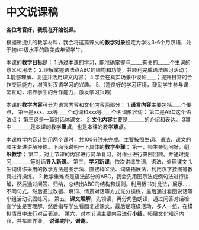 # 中文说课稿

**各位考官好，我现在开始说课。** 

根据所提供的教学材料，我会将这篇课文的**教学对象**设定为学过3-6个月汉语，处于初/中级水平的欧美成年留学生。

本课的**教学目标**是：
1.通过本课的学习，能准确掌握与_____有关的_____个生词的意义和用法；
2.理解掌握语法点ABC的结构和功能，并顺利完成语法练习活动；
3.能够理解、复述并活用课文内容；
4.学会在真实场景中谈论____；提升日常的合作交际能力，增强对汉语学习的兴趣。
5.（造良好的学习环境，鼓励学生参与课堂互动，培养学生的合作能力，激发学习兴趣)

本课的**教学内容**可分为语言内容和文化内容两部分：
1.**语言内容**主要包括____个要点，
第一是xxx、xx等____个动词和xxx等____个名词形容词；
第二是ABC这个语法点；
第三这是一篇对话体课文。
2.**文化内容**主要是_______的介绍和表达。
3其中________是本课的教学**重点**，也是本课的教学**难点**。

本课教学内容计划用两个课时，共100分钟来完成。主要按照生词、语法、课文的顺序渐进讲解操练。下面我说明一下具体的**教学步骤**：
第一，师生亲切问好，**组织教学**；
第二，对上节课的内容进行简单复习，对作业进行典例回顾。并通过提问________等对话**导入新课**。
第三，**学习新课**，依次讲练生词，语法，处理课文
1.生词讲练采用的教学方法是图示法、直接释义法、词语拓展法，利用汉字挂图等教具进行操练。
2.教学重难点是语法部分的ABC，我会先用图示法或例句法进行讲解，然后通过问答、归纳，总结出ABC的结构和规则。利用板书对比法，展示……不同句式。然后通过改错、填词、情景对话等方式充分操练，最后通过看图说话等小组活动巩固练习。
第五，**课文理解**。先领读，再分角色朗读，通过问答对话检查学生是否理解，然后指导学生看图复述课文。最后是班级活动，多人一组，在模拟情景中进行对话表演。
第六，对本节课主要内容进行**小结**，拓展文化知识内容，并布置作业。
**说课完毕，谢谢。** 
